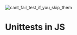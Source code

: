 ![cant_fail_test_if_you_skip_them](https://github.com/richard-1257/alx-backend-javascript/assets/83041703/694db6f8-5a18-4439-ab40-196116e42493)

# Unittests in JS
